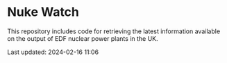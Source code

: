 # Nuke Watch

This repository includes code for retrieving the latest information available on the output of EDF nuclear power plants in the UK.

Last updated: 2024-02-16 11:06